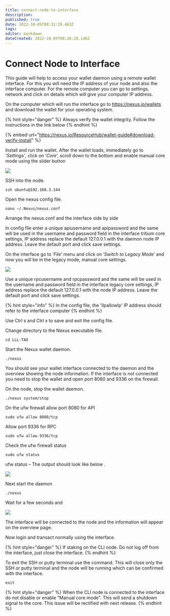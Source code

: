 ```yaml
---
title: connect-node-to-interface
description: 
published: true
date: 2022-10-05T08:31:29.463Z
tags: 
editor: markdown
dateCreated: 2022-10-05T08:26:28.146Z
---
```


# Connect Node to Interface

This guide will help to access your wallet daemon using a remote wallet interface. For this you will need the IP address of your node and also the interface computer. For the remote computer you can go to settings, network and click on details which will give your computer IP address.

On the computer which will run the interface go to [https://](https://crypto.nexus.io/wallet)[nexus.io/wallets](https://nexus.io/wallets) and download the wallet for your operating system.

{% hint style="danger" %}
Always verify the wallet integrity. Follow the instructions in the link below
{% endhint %}

{% embed url="https://nexus.io/ResourceHub/wallet-guide#download-verify-install" %}

Install and run the wallet. After the wallet loads, immediately go to _‘Settings’_, click on ‘_Core_‘, scroll down to the bottom and enable manual core mode using the slider button

![](https://thedigitalfuture.net/wp-content/uploads/2020/12/RPI-Interface1.png)

SSH into the node.

```
ssh ubuntu@192.168.3.144
```

Open the nexus config file.

```
nano ~/.Nexus/nexus.conf
```

Arrange the nexus.conf and the interface side by side

In config file enter a unique apiusername and apipassword and the same will be used in the username and password field in the interface tritium core settings, IP address replace the default 127.0.0.1 with the daemon node IP address. Leave the default port and click save settings.

On the interface go to ‘_File_‘ menu and click on ‘_Switch to Legacy Mode_‘ and now you will be in the legacy mode, manual core settings.

![](https://thedigitalfuture.net/wp-content/uploads/2020/12/RPI-Interface2.png)

Use a unique rpcusername and rpcpassword and the same will be used in the username and password field in the interface legacy core settings, IP address replace the default 127.0.0.1 with the node IP address. Leave the default port and click save settings.

{% hint style="info" %}
In the config file, the 'llpallowIp' IP address should refer to the interface computer
{% endhint %}

Use Ctrl s and Ctrl x to save and exit the config file.

Change directory to the Nexus executable file.

```
cd LLL-TAO
```

Start the Nexus wallet daemon.

```
./nexus
```

You should see your wallet interface connected to the daemon and the overview showing the node information. If the interface is not connected you need to stop the wallet and open port 8080 and 9336 on the firewall.

On the node, stop the wallet daemon.

```
./nexus system/stop
```

On the ufw firewall allow port 8080 for API

```
sudo ufw allow 8080/tcp
```

Allow port 9336 for RPC

```
sudo ufw allow 9336/tcp
```

Check the ufw firewall status

```
sudo ufw status
```

ufw status – The output should look like below .

![](https://thedigitalfuture.net/wp-content/uploads/2020/12/RPI-ufw.png)

Next start the daemon

```
./nexus
```

Wait for a few seconds and

![](https://thedigitalfuture.net/wp-content/uploads/2020/12/RPI-Sync.png)

The interface will be connected to the node and the information will appear on the overview page.

Now login and transact normally using the interface.

{% hint style="danger" %}
If staking on the CLI node. Do not log off from the interface, just close the interface.
{% endhint %}

To exit the SSH or putty terminal use the command. This will close only the SSH or putty terminal and the node will be running which can be confirmed with the interface.

```
exit
```

{% hint style="danger" %}
When the CLI node is connected to the interface do not disable or enable "Manual core mode". This will send a shutdown signal to the core. This issue will be rectified with next release.
{% endhint %}
